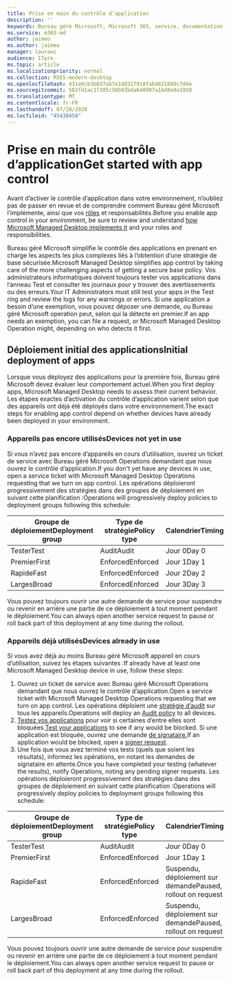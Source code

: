 ```yaml
---
title: Prise en main du contrôle d’application
description: ''
keywords: Bureau géré Microsoft, Microsoft 365, service, documentation
ms.service: m365-md
author: jaimeo
ms.author: jaimeo
manager: laurawi
audience: ITpro
ms.topic: article
ms.localizationpriority: normal
ms.collection: M365-modern-desktop
ms.openlocfilehash: 431e6cb3b8d7ab7e1dd317918fab4821889c7d4e
ms.sourcegitcommit: 583fd1ac1f385c58b93bda648907a1bd8e0a1950
ms.translationtype: MT
ms.contentlocale: fr-FR
ms.lasthandoff: 07/28/2020
ms.locfileid: "45430458"
---
```

# <a name="get-started-with-app-control"></a><span data-ttu-id="1cc52-103">Prise en main du contrôle d’application</span><span class="sxs-lookup"><span data-stu-id="1cc52-103">Get started with app control</span></span>

<span data-ttu-id="1cc52-104">Avant d’activer le contrôle d’application dans votre environnement, n’oubliez pas de passer en revue et de comprendre comment Bureau géré Microsoft l’implémente, ainsi que vos [rôles](../service-description/app-control.md) et responsabilités.</span><span class="sxs-lookup"><span data-stu-id="1cc52-104">Before you enable app control in your environment, be sure to review and understand [how Microsoft Managed Desktop implements it](../service-description/app-control.md) and your roles and responsibilities.</span></span>

<span data-ttu-id="1cc52-105">Bureau géré Microsoft simplifie le contrôle des applications en prenant en charge les aspects les plus complexes liés à l’obtention d’une stratégie de base sécurisée.</span><span class="sxs-lookup"><span data-stu-id="1cc52-105">Microsoft Managed Desktop simplifies app control by taking care of the more challenging aspects of getting a secure base policy.</span></span> <span data-ttu-id="1cc52-106">Vos administrateurs informatiques doivent toujours tester vos applications dans l’anneau Test et consulter les journaux pour y trouver des avertissements ou des erreurs.</span><span class="sxs-lookup"><span data-stu-id="1cc52-106">Your IT Administrators must still test your apps in the Test ring and review the logs for any warnings or errors.</span></span> <span data-ttu-id="1cc52-107">Si une application a besoin d’une exemption, vous pouvez déposer une demande, ou Bureau géré Microsoft operation peut, selon qui la détecte en premier.</span><span class="sxs-lookup"><span data-stu-id="1cc52-107">If an app needs an exemption, you can file a request, or Microsoft Managed Desktop Operation might, depending on who detects it first.</span></span>

## <a name="initial-deployment-of-apps"></a><span data-ttu-id="1cc52-108">Déploiement initial des applications</span><span class="sxs-lookup"><span data-stu-id="1cc52-108">Initial deployment of apps</span></span>

<span data-ttu-id="1cc52-109">Lorsque vous déployez des applications pour la première fois, Bureau géré Microsoft devez évaluer leur comportement actuel.</span><span class="sxs-lookup"><span data-stu-id="1cc52-109">When you first deploy apps, Microsoft Managed Desktop needs to assess their current behavior.</span></span> <span data-ttu-id="1cc52-110">Les étapes exactes d’activation du contrôle d’application varient selon que des appareils ont déjà été déployés dans votre environnement.</span><span class="sxs-lookup"><span data-stu-id="1cc52-110">The exact steps for enabling app control depend on whether devices have already been deployed in your environment.</span></span>

### <a name="devices-not-yet-in-use"></a><span data-ttu-id="1cc52-111">Appareils pas encore utilisés</span><span class="sxs-lookup"><span data-stu-id="1cc52-111">Devices not yet in use</span></span>

<span data-ttu-id="1cc52-112">Si vous n’avez pas encore d’appareils en cours d’utilisation, ouvrez un ticket de service avec Bureau géré Microsoft Operations demandant que nous ouvrez le contrôle d’application.</span><span class="sxs-lookup"><span data-stu-id="1cc52-112">If you don't yet have any devices in use, open a service ticket with Microsoft Managed Desktop Operations requesting that we turn on app control.</span></span> <span data-ttu-id="1cc52-113">Les opérations déploieront progressivement des stratégies dans des groupes de déploiement en suivant cette planification :</span><span class="sxs-lookup"><span data-stu-id="1cc52-113">Operations will progressively deploy policies to deployment groups following this schedule:</span></span>

|<span data-ttu-id="1cc52-114">Groupe de déploiement</span><span class="sxs-lookup"><span data-stu-id="1cc52-114">Deployment group</span></span>  |<span data-ttu-id="1cc52-115">Type de stratégie</span><span class="sxs-lookup"><span data-stu-id="1cc52-115">Policy type</span></span>  |<span data-ttu-id="1cc52-116">Calendrier</span><span class="sxs-lookup"><span data-stu-id="1cc52-116">Timing</span></span>  |
|---------|---------|---------|
|<span data-ttu-id="1cc52-117">Tester</span><span class="sxs-lookup"><span data-stu-id="1cc52-117">Test</span></span>     |  <span data-ttu-id="1cc52-118">Audit</span><span class="sxs-lookup"><span data-stu-id="1cc52-118">Audit</span></span>       |  <span data-ttu-id="1cc52-119">Jour 0</span><span class="sxs-lookup"><span data-stu-id="1cc52-119">Day 0</span></span>       |
|<span data-ttu-id="1cc52-120">Premier</span><span class="sxs-lookup"><span data-stu-id="1cc52-120">First</span></span>     | <span data-ttu-id="1cc52-121">Enforced</span><span class="sxs-lookup"><span data-stu-id="1cc52-121">Enforced</span></span>        | <span data-ttu-id="1cc52-122">Jour 1</span><span class="sxs-lookup"><span data-stu-id="1cc52-122">Day 1</span></span>        |
|<span data-ttu-id="1cc52-123">Rapide</span><span class="sxs-lookup"><span data-stu-id="1cc52-123">Fast</span></span>     | <span data-ttu-id="1cc52-124">Enforced</span><span class="sxs-lookup"><span data-stu-id="1cc52-124">Enforced</span></span>        |  <span data-ttu-id="1cc52-125">Jour 2</span><span class="sxs-lookup"><span data-stu-id="1cc52-125">Day 2</span></span>       |
|<span data-ttu-id="1cc52-126">Larges</span><span class="sxs-lookup"><span data-stu-id="1cc52-126">Broad</span></span>     | <span data-ttu-id="1cc52-127">Enforced</span><span class="sxs-lookup"><span data-stu-id="1cc52-127">Enforced</span></span>        |  <span data-ttu-id="1cc52-128">Jour 3</span><span class="sxs-lookup"><span data-stu-id="1cc52-128">Day 3</span></span>       |

<span data-ttu-id="1cc52-129">Vous pouvez toujours ouvrir une autre demande de service pour suspendre ou revenir en arrière une partie de ce déploiement à tout moment pendant le déploiement.</span><span class="sxs-lookup"><span data-stu-id="1cc52-129">You can always open another service request to pause or roll back part of this deployment at any time during the rollout.</span></span>

### <a name="devices-already-in-use"></a><span data-ttu-id="1cc52-130">Appareils déjà utilisés</span><span class="sxs-lookup"><span data-stu-id="1cc52-130">Devices already in use</span></span>

<span data-ttu-id="1cc52-131">Si vous avez déjà au moins Bureau géré Microsoft appareil en cours d’utilisation, suivez les étapes suivantes :</span><span class="sxs-lookup"><span data-stu-id="1cc52-131">If already have at least one Microsoft Managed Desktop device in use, follow these steps:</span></span>

1. <span data-ttu-id="1cc52-132">Ouvrez un ticket de service avec Bureau géré Microsoft Operations demandant que nous ouvrez le contrôle d’application.</span><span class="sxs-lookup"><span data-stu-id="1cc52-132">Open a service ticket with Microsoft Managed Desktop Operations requesting that we turn on app control.</span></span> <span data-ttu-id="1cc52-133">Les opérations déploient une [stratégie d’audit](../service-description/app-control.md#audit-policy) sur tous les appareils.</span><span class="sxs-lookup"><span data-stu-id="1cc52-133">Operations will deploy an [Audit policy](../service-description/app-control.md#audit-policy) to all devices.</span></span>
2. <span data-ttu-id="1cc52-134">[Testez vos applications](../working-with-managed-desktop/work-with-app-control.md#add-a-new-app) pour voir si certaines d’entre elles sont bloquées.</span><span class="sxs-lookup"><span data-stu-id="1cc52-134">[Test your applications](../working-with-managed-desktop/work-with-app-control.md#add-a-new-app) to see if any would be blocked.</span></span> <span data-ttu-id="1cc52-135">Si une application est bloquée, ouvrez une demande [de signataire.](../working-with-managed-desktop/work-with-app-control.md#add-or-remove-a-trusted-signer)</span><span class="sxs-lookup"><span data-stu-id="1cc52-135">If an application would be blocked, open a [signer request](../working-with-managed-desktop/work-with-app-control.md#add-or-remove-a-trusted-signer).</span></span> 
3. <span data-ttu-id="1cc52-136">Une fois que vous avez terminé vos tests (quels que soient les résultats), informez les opérations, en notant les demandes de signataire en attente.</span><span class="sxs-lookup"><span data-stu-id="1cc52-136">Once you have completed your testing (whatever the results), notify Operations, noting any pending signer requests.</span></span> <span data-ttu-id="1cc52-137">Les opérations déploieront progressivement des stratégies dans des groupes de déploiement en suivant cette planification :</span><span class="sxs-lookup"><span data-stu-id="1cc52-137">Operations will progressively deploy policies to deployment groups following this schedule:</span></span>

|<span data-ttu-id="1cc52-138">Groupe de déploiement</span><span class="sxs-lookup"><span data-stu-id="1cc52-138">Deployment group</span></span>  |<span data-ttu-id="1cc52-139">Type de stratégie</span><span class="sxs-lookup"><span data-stu-id="1cc52-139">Policy type</span></span>  |<span data-ttu-id="1cc52-140">Calendrier</span><span class="sxs-lookup"><span data-stu-id="1cc52-140">Timing</span></span>  |
|---------|---------|---------|
|<span data-ttu-id="1cc52-141">Tester</span><span class="sxs-lookup"><span data-stu-id="1cc52-141">Test</span></span>     |  <span data-ttu-id="1cc52-142">Audit</span><span class="sxs-lookup"><span data-stu-id="1cc52-142">Audit</span></span>       |  <span data-ttu-id="1cc52-143">Jour 0</span><span class="sxs-lookup"><span data-stu-id="1cc52-143">Day 0</span></span>       |
|<span data-ttu-id="1cc52-144">Premier</span><span class="sxs-lookup"><span data-stu-id="1cc52-144">First</span></span>     | <span data-ttu-id="1cc52-145">Enforced</span><span class="sxs-lookup"><span data-stu-id="1cc52-145">Enforced</span></span>        | <span data-ttu-id="1cc52-146">Jour 1</span><span class="sxs-lookup"><span data-stu-id="1cc52-146">Day 1</span></span>        |
|<span data-ttu-id="1cc52-147">Rapide</span><span class="sxs-lookup"><span data-stu-id="1cc52-147">Fast</span></span>     | <span data-ttu-id="1cc52-148">Enforced</span><span class="sxs-lookup"><span data-stu-id="1cc52-148">Enforced</span></span>        |  <span data-ttu-id="1cc52-149">Suspendu, déploiement sur demande</span><span class="sxs-lookup"><span data-stu-id="1cc52-149">Paused, rollout on request</span></span>       |
|<span data-ttu-id="1cc52-150">Larges</span><span class="sxs-lookup"><span data-stu-id="1cc52-150">Broad</span></span>     | <span data-ttu-id="1cc52-151">Enforced</span><span class="sxs-lookup"><span data-stu-id="1cc52-151">Enforced</span></span>        |  <span data-ttu-id="1cc52-152">Suspendu, déploiement sur demande</span><span class="sxs-lookup"><span data-stu-id="1cc52-152">Paused, rollout on request</span></span>       |

<span data-ttu-id="1cc52-153">Vous pouvez toujours ouvrir une autre demande de service pour suspendre ou revenir en arrière une partie de ce déploiement à tout moment pendant le déploiement.</span><span class="sxs-lookup"><span data-stu-id="1cc52-153">You can always open another service request to pause or roll back part of this deployment at any time during the rollout.</span></span>



